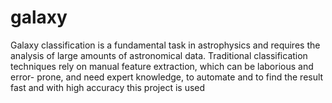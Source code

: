 # galaxy
Galaxy classification is a fundamental task in astrophysics and requires the analysis of large amounts of astronomical data. Traditional classification techniques rely on  manual feature extraction, which can be laborious and error- prone, and need expert knowledge, to automate and to find the result fast and with high accuracy this project is used
